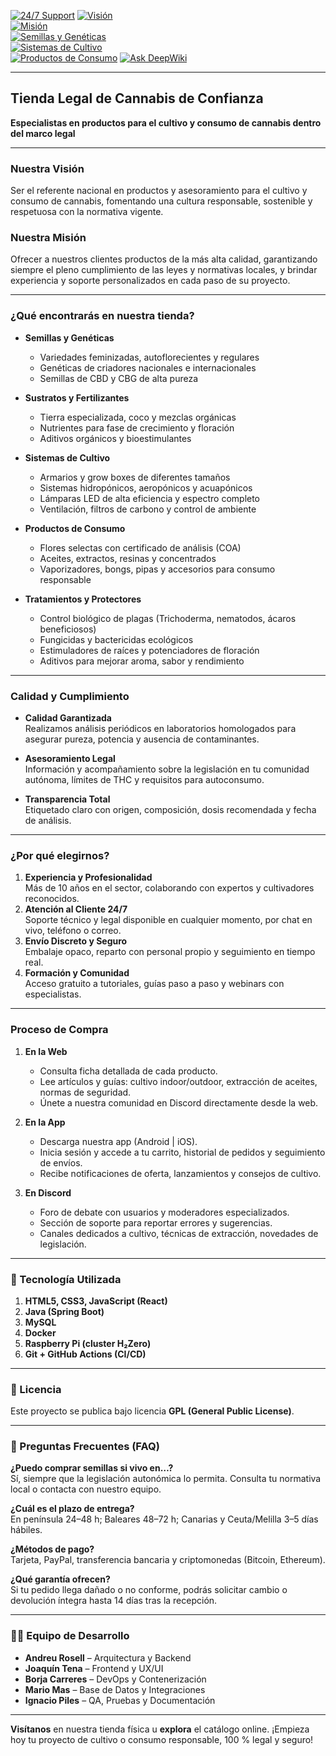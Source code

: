 [![24/7 Support](https://img.shields.io/badge/24%2F7%20Support-✔️-34495E)](#)
[![Visión](https://img.shields.io/badge/Visi%C3%B3n-Referente%20nacional-brightgreen)](#)  
[![Misión](https://img.shields.io/badge/Misi%C3%B3n-Calidad%20y%20legalidad-blue)](#)  
[![Semillas y Genéticas](https://img.shields.io/badge/Semillas%20y%20Gen%C3%A9ticas-Feminizadas%20%7C%20Autoflorecientes-green)](#)  
[![Sistemas de Cultivo](https://img.shields.io/badge/Sistemas%20de%20Cultivo-HIDRO%20%7C%20LED%20%7C%20Ventilaci%C3%B3n-blue)](#)  
[![Productos de Consumo](https://img.shields.io/badge/Productos%20de%20Consumo-COA%20Certificado%20%7C%20Accesorios-orange)](#)
[![Ask DeepWiki](https://deepwiki.com/badge.svg)](https://deepwiki.com/BocamoCMFlorida/cannagrowDAM)

---

## Tienda Legal de Cannabis de Confianza

**Especialistas en productos para el cultivo y consumo de cannabis dentro del marco legal**

---

### Nuestra Visión  
Ser el referente nacional en productos y asesoramiento para el cultivo y consumo de cannabis, fomentando una cultura responsable, sostenible y respetuosa con la normativa vigente.

### Nuestra Misión  
Ofrecer a nuestros clientes productos de la más alta calidad, garantizando siempre el pleno cumplimiento de las leyes y normativas locales, y brindar experiencia y soporte personalizados en cada paso de su proyecto.

---

### ¿Qué encontrarás en nuestra tienda?

- **Semillas y Genéticas**  
  - Variedades feminizadas, autoflorecientes y regulares  
  - Genéticas de criadores nacionales e internacionales  
  - Semillas de CBD y CBG de alta pureza  

- **Sustratos y Fertilizantes**  
  - Tierra especializada, coco y mezclas orgánicas  
  - Nutrientes para fase de crecimiento y floración  
  - Aditivos orgánicos y bioestimulantes  

- **Sistemas de Cultivo**  
  - Armarios y grow boxes de diferentes tamaños  
  - Sistemas hidropónicos, aeropónicos y acuapónicos  
  - Lámparas LED de alta eficiencia y espectro completo  
  - Ventilación, filtros de carbono y control de ambiente  

- **Productos de Consumo**  
  - Flores selectas con certificado de análisis (COA)  
  - Aceites, extractos, resinas y concentrados  
  - Vaporizadores, bongs, pipas y accesorios para consumo responsable  

- **Tratamientos y Protectores**  
  - Control biológico de plagas (Trichoderma, nematodos, ácaros beneficiosos)  
  - Fungicidas y bactericidas ecológicos  
  - Estimuladores de raíces y potenciadores de floración  
  - Aditivos para mejorar aroma, sabor y rendimiento  

---

### Calidad y Cumplimiento

- **Calidad Garantizada**  
  Realizamos análisis periódicos en laboratorios homologados para asegurar pureza, potencia y ausencia de contaminantes.

- **Asesoramiento Legal**  
  Información y acompañamiento sobre la legislación en tu comunidad autónoma, límites de THC y requisitos para autoconsumo.

- **Transparencia Total**  
  Etiquetado claro con origen, composición, dosis recomendada y fecha de análisis.

---

### ¿Por qué elegirnos?

1. **Experiencia y Profesionalidad**  
   Más de 10 años en el sector, colaborando con expertos y cultivadores reconocidos.  
2. **Atención al Cliente 24/7**  
   Soporte técnico y legal disponible en cualquier momento, por chat en vivo, teléfono o correo.  
3. **Envío Discreto y Seguro**  
   Embalaje opaco, reparto con personal propio y seguimiento en tiempo real.  
4. **Formación y Comunidad**  
   Acceso gratuito a tutoriales, guías paso a paso y webinars con especialistas.  

---

### Proceso de Compra

1. **En la Web**  
   - Consulta ficha detallada de cada producto.  
   - Lee artículos y guías: cultivo indoor/outdoor, extracción de aceites, normas de seguridad.  
   - Únete a nuestra comunidad en Discord directamente desde la web.  

2. **En la App**  
   - Descarga nuestra app (Android | iOS).  
   - Inicia sesión y accede a tu carrito, historial de pedidos y seguimiento de envíos.  
   - Recibe notificaciones de oferta, lanzamientos y consejos de cultivo.  

3. **En Discord**  
   - Foro de debate con usuarios y moderadores especializados.  
   - Sección de soporte para reportar errores y sugerencias.  
   - Canales dedicados a cultivo, técnicas de extracción, novedades de legislación.  

---

### 🚀 Tecnología Utilizada

1. **HTML5, CSS3, JavaScript (React)**  
2. **Java (Spring Boot)**  
3. **MySQL**  
4. **Docker**  
5. **Raspberry Pi (cluster H₂Zero)**  
6. **Git + GitHub Actions (CI/CD)**  

---

### 📄 Licencia

Este proyecto se publica bajo licencia **GPL (General Public License)**.

---

### 📌 Preguntas Frecuentes (FAQ)

**¿Puedo comprar semillas si vivo en…?**  
Sí, siempre que la legislación autonómica lo permita. Consulta tu normativa local o contacta con nuestro equipo.

**¿Cuál es el plazo de entrega?**  
En península 24–48 h; Baleares 48–72 h; Canarias y Ceuta/Melilla 3–5 días hábiles.

**¿Métodos de pago?**  
Tarjeta, PayPal, transferencia bancaria y criptomonedas (Bitcoin, Ethereum).

**¿Qué garantía ofrecen?**  
Si tu pedido llega dañado o no conforme, podrás solicitar cambio o devolución íntegra hasta 14 días tras la recepción.

---

### 👨‍💻 Equipo de Desarrollo

- **Andreu Rosell** – Arquitectura y Backend  
- **Joaquín Tena** – Frontend y UX/UI  
- **Borja Carreres** – DevOps y Contenerización  
- **Mario Mas** – Base de Datos y Integraciones  
- **Ignacio Piles** – QA, Pruebas y Documentación  

---

**Visítanos** en nuestra tienda física u **explora** el catálogo online. ¡Empieza hoy tu proyecto de cultivo o consumo responsable, 100 % legal y seguro!
